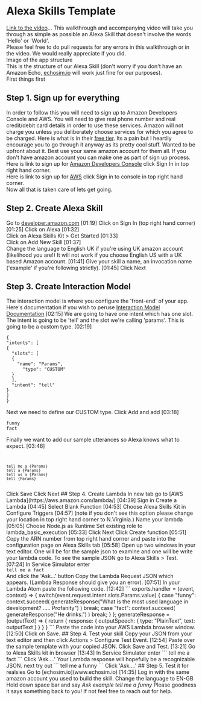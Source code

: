 
# Alexa Skills Template
[Link to the video](https://drive.google.com/drive/folders/0B5189b8eE2iOUjFpRWY3cmJKcXc)... 
This walkthrough and accompanying video will take you through as simple as possible an Alexa Skill that doesn't involve the words 'Hello' or 'World'.      
Please feel free to do pull requests for any errors in this walkthrough or in the video. We would really appreciate if you did.      
Image of the app structure       
This is the structure of our Alexa Skill (don't worry if you don't have an Amazon Echo, [echosim.io](www.echosim.io) will work just fine for our purposes).      
First things first    
## Step 1. Sign up for everything     
In order to follow this you will need to sign up to Amazon Developers Console and AWS. You will need to give real phone number and real credit/debit card details in order to use these services. Amazon will not charge you unless you deliberately choose services for which you agree to be charged. Here is what is in their [free tier](https://aws.amazon.com/free/). Its a pain but I heartily encourage you to go through it anyway as its pretty cool stuff. Wanted to be upfront about it. Best use your same amazon account for them all. If you don't have amazon account you can make one as part of sign up process.      
Here is link to sign up for [Amazon Developers Console](https://developer.amazon.com/) click Sign In in top right hand corner.    
Here is link to sign up for [AWS](https://aws.amazon.com/console/) click Sign in to console in top right hand corner.     
Now all that is taken care of lets get going.    
## Step 2. Create Alexa Skill      
Go to [developer.amazon.com](www.developer.amazon.com) [01:19]
Click on Sign In (top right hand corner) [01:25]
Click on Alexa [01:32]     
Click on Alexa Skills Kit > Get Started [01:33]     
Click on Add New Skill [01:37]     
Change the language to English UK if you're using UK amazon account (likelihood you are!) It will not work if you choose English US with a UK based Amazon account. [01:41]
Give your skill a name, an invocation name ('example' if you're following strictly). [01:45]
Click Next
## Step 3. Create Interaction Model    
The  interaction model is where you configure the 'front-end' of your app. Here's documentation if you wish to peruse [Interaction Model Documentation](https://developer.amazon.com/public/solutions/alexa/alexa-skills-kit/docs/alexa-skills-kit-interaction-model-reference) [02:15]
  We are going to have one intent which has one slot. The intent is going to be 'tell' and the slot we're calling 'params'. This is going to be a custom type. [02:19] 
  ```
{      
  "intents": [      
  {      
    "slots": [      
    {      
      "name": "Params",      
        "type": "CUSTOM"      
    }      
    ],      
    "intent": "tell"      
  }      
  ]      
}      
```
Next we need to define our CUSTOM type. Click Add and add  [03:18]   
```
funny      
fact      
```
Finally we want to add our sample utterances so Alexa knows what to expect. [03:46]
<code>    
```
tell me a {Params}      
tell a {Params}      
tell us a {Params}      
tell {Params}      
```
</code>    
Click Save
Click Next
## Step 4. Create Lambda      
In new tab go to  
[AWS Lambda](https://aws.amazon.com/lambda/) [04:39]
Sign in        
Create a Lambda [04:45]
Select Blank Function [04:53]
Choose Alexa Skills Kit in Configure Triggers [04:57]  
(note if you don't see this option please change your location in top right hand corner to N.Virginia.)
Name your lambda [05:05] 
Choose Node.js as Runtime
Set existing role to lambda_basic_execution [05:33]
Click Next
Click Create function [05:51]
Copy the ARN number from top right hand corner and paste into the configuration page on Alexa Skills tab [05:58]
Open up two windows in your text editor. One will be for the sample json to examine and one will be write your lambda code.  
To see the sample JSON go to Alexa Skills > Test. [07:24]  In Service Simulator enter 
<code>
tell me a fact
</code>
And click the 'Ask...' button
Copy the Lambda Request JSON which appears. (Lambda Response should give you an error). [07:51]
In your Lambda Atom paste the following code. [12:42]    
```
exports.handler = (event, context) => {    
  switch(event.request.intent.slots.Params.value) {    
    case "funny":    
      context.succeed(    
          generateResponse("What is the most used language in development? ..... Profanity")    
          )    
        break;    
    case "fact":    
      context.succeed(    
          generateResponse("He drinks.")    
          )    
        break;    
  }    
};    
generateResponse = (outputText) => {    
  return {    
response: {    
outputSpeech: {    
type: "PlainText",    
        text: outputText    
              }    
          }    
  }    
}    
```
Paste the code into your AWS Lambda browser window. [12:50]
Click on Save.  
## Step 4. Test your skill    
Copy your JSON from your text editor and then click Actions > Configure Test Event. [12:54]
Paste over the sample template with your copied JSON.    
Click Save and Test. [13:21]     
Go to Alexa Skills kit in browser [13:43]
In Service Simulator enter     
```    
tell me a fact    
```    
Click 'Ask....'    
Your Lambda response will hopefully be a recognizable JSON.    
next try out     
```    
tell me a funny    
```    
Click 'Ask....'    
## Step 5. Test it for realsies    
Go to [echosim.io](www.echosim.io) [14:35] 
  Log in with the same amazon account you used to build the skill.    
  Change the language to EN-GB      
  Hold down space bar and say    
  <i>Ask example tell me a funny</i>    
  Please goodness it says something back to you! If not feel free to reach out for help.   
